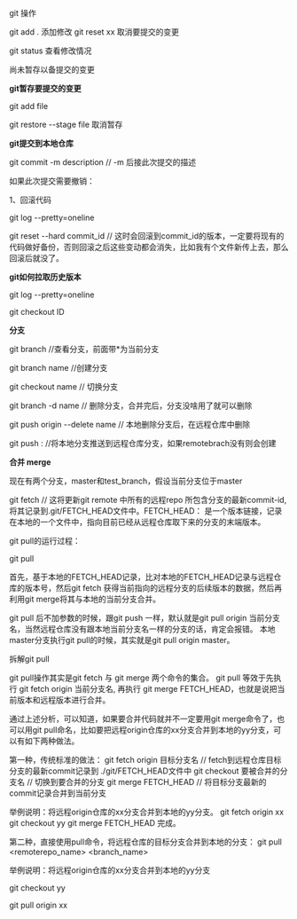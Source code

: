 git 操作

git add . 添加修改 git reset xx 取消要提交的变更

git status 查看修改情况

尚未暂存以备提交的变更

**git暂存要提交的变更**

git add file

git restore --stage file  取消暂存

**git提交到本地仓库**

git commit -m description // -m 后接此次提交的描述

如果此次提交需要撤销：

1、回滚代码

git log --pretty=oneline

git reset --hard commit_id  // 这时会回滚到commit_id的版本，一定要将现有的代码做好备份，否则回滚之后这些变动都会消失，比如我有个文件新传上去，那么回滚后就没了。

**git如何拉取历史版本**

git log --pretty=oneline

git checkout ID



**分支**

git branch //查看分支，前面带*为当前分支

git branch name //创建分支

git checkout name // 切换分支

git branch -d name // 删除分支，合并完后，分支没啥用了就可以删除

git push origin --delete name // 本地删除分支后，在远程仓库中删除

git push  <remote><localbranch>:<remotebranch> //将本地分支推送到远程仓库分支，如果remotebrach没有则会创建

**合并 merge**

现在有两个分支，master和test_branch，假设当前分支位于master

git fetch // 这将更新git remote 中所有的远程repo 所包含分支的最新commit-id, 将其记录到.git/FETCH_HEAD文件中。FETCH_HEAD： 是一个版本链接，记录在本地的一个文件中，指向目前已经从远程仓库取下来的分支的末端版本。

git pull的运行过程：

git pull

首先，基于本地的FETCH_HEAD记录，比对本地的FETCH_HEAD记录与远程仓库的版本号，然后git fetch 获得当前指向的远程分支的后续版本的数据，然后再利用git merge将其与本地的当前分支合并。

git pull 后不加参数的时候，跟git push 一样，默认就是git pull origin 当前分支名，当然远程仓库没有跟本地当前分支名一样的分支的话，肯定会报错。
本地master分支执行git pull的时候，其实就是git pull origin master。

拆解git pull

git pull操作其实是git fetch 与 git merge 两个命令的集合。
git pull 等效于先执行 git fetch origin 当前分支名, 再执行 git merge FETCH_HEAD，也就是说把当前版本和远程版本进行合并。

通过上述分析，可以知道，如果要合并代码就并不一定要用git merge命令了，也可以用git pull命名，比如要把远程origin仓库的xx分支合并到本地的yy分支，可以有如下两种做法。

第一种，传统标准的做法：
git fetch origin 目标分支名 // fetch到远程仓库目标分支的最新commit记录到 ./git/FETCH_HEAD文件中
git checkout 要被合并的分支名 // 切换到要合并的分支
git merge FETCH_HEAD // 将目标分支最新的commit记录合并到当前分支

举例说明：将远程origin仓库的xx分支合并到本地的yy分支。
git fetch origin xx
git checkout yy
git merge FETCH_HEAD
完成。

第二种，直接使用pull命令，将远程仓库的目标分支合并到本地的分支：
git pull <remoterepo_name> <branch_name> 

举例说明：将远程origin仓库的xx分支合并到本地的yy分支

git checkout yy

git pull origin xx